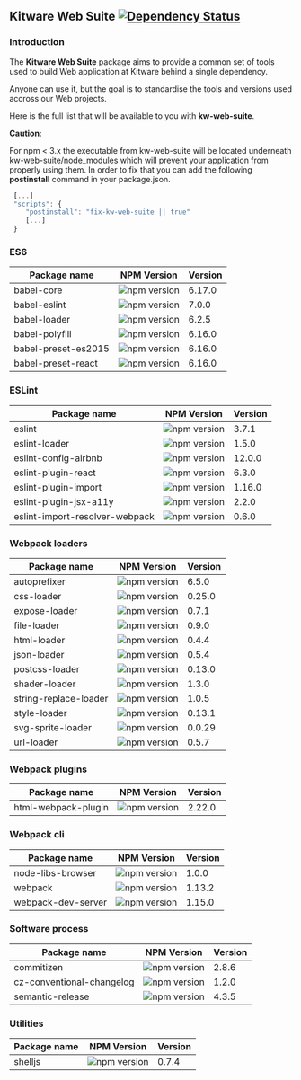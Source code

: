 ## Kitware Web Suite [![Dependency Status](https://img.shields.io/david/kitware/kw-web-suite.svg)](https://david-dm.org/kitware/kw-web-suite)

### Introduction

The **Kitware Web Suite** package aims to provide a common
set of tools used to build Web application at Kitware behind
a single dependency.

Anyone can use it, but the goal is to standardise
the tools and versions used accross our Web projects.

Here is the full list that will be available to you with **kw-web-suite**.

**Caution**:

For npm < 3.x the executable from kw-web-suite will be located underneath kw-web-suite/node_modules
which will prevent your application from properly using them. In order to fix that you can
add the following **postinstall** command in your package.json.

```js
 [...]
 "scripts": {
    "postinstall": "fix-kw-web-suite || true"
    [...]
 }
```

### ES6

Package name        | NPM Version                                                      | Version
------------------- | ---------------------------------------------------------------- | ---------
babel-core          | ![npm version](https://badge.fury.io/js/babel-core.svg)          | 6.17.0
babel-eslint        | ![npm version](https://badge.fury.io/js/babel-eslint.svg)        | 7.0.0
babel-loader        | ![npm version](https://badge.fury.io/js/babel-loader.svg)        | 6.2.5
babel-polyfill      | ![npm version](https://badge.fury.io/js/babel-polyfill.svg)      | 6.16.0
babel-preset-es2015 | ![npm version](https://badge.fury.io/js/babel-preset-es2015.svg) | 6.16.0
babel-preset-react  | ![npm version](https://badge.fury.io/js/babel-preset-react.svg)  | 6.16.0

### ESLint

Package name                   | NPM Version                                                                | Version
------------------------------ | -------------------------------------------------------------------------- | --------
eslint                         | ![npm version](https://badge.fury.io/js/eslint.svg)                        | 3.7.1
eslint-loader                  | ![npm version](https://badge.fury.io/js/eslint-loader.svg)                 | 1.5.0
eslint-config-airbnb           | ![npm version](https://badge.fury.io/js/eslint-config-airbnb.svg)          | 12.0.0
eslint-plugin-react            | ![npm version](https://badge.fury.io/js/eslint-plugin-react.svg)           | 6.3.0
eslint-plugin-import           | ![npm version](https://badge.fury.io/js/eslint-plugin-import.svg)          | 1.16.0
eslint-plugin-jsx-a11y         | ![npm version](https://badge.fury.io/js/eslint-plugin-jsx-a11y.svg)        | 2.2.0
eslint-import-resolver-webpack | ![npm version](https://badge.fury.io/js/eslint-import-resolver-webpack.svg)| 0.6.0

### Webpack loaders

Package name         | NPM Version                                                       | Version
-------------------- | ----------------------------------------------------------------- | --------
autoprefixer         | ![npm version](https://badge.fury.io/js/autoprefixer.svg)         | 6.5.0
css-loader           | ![npm version](https://badge.fury.io/js/css-loader.svg)           | 0.25.0
expose-loader        | ![npm version](https://badge.fury.io/js/expose-loader.svg)        | 0.7.1
file-loader          | ![npm version](https://badge.fury.io/js/file-loader.svg)          | 0.9.0
html-loader          | ![npm version](https://badge.fury.io/js/html-loader.svg)          | 0.4.4
json-loader          | ![npm version](https://badge.fury.io/js/json-loader.svg)          | 0.5.4
postcss-loader       | ![npm version](https://badge.fury.io/js/postcss-loader.svg)       | 0.13.0
shader-loader        | ![npm version](https://badge.fury.io/js/shader-loader.svg)        | 1.3.0
string-replace-loader| ![npm version](https://badge.fury.io/js/string-replace-loader.svg)| 1.0.5
style-loader         | ![npm version](https://badge.fury.io/js/style-loader.svg)         | 0.13.1
svg-sprite-loader    | ![npm version](https://badge.fury.io/js/svg-sprite-loader.svg)    | 0.0.29
url-loader           | ![npm version](https://badge.fury.io/js/url-loader.svg)           | 0.5.7

### Webpack plugins

Package name        | NPM Version                                                      | Version
------------------- | ---------------------------------------------------------------- | --------
html-webpack-plugin | ![npm version](https://badge.fury.io/js/html-webpack-plugin.svg) | 2.22.0

### Webpack cli

Package name        | NPM Version                                                     | Version
------------------- | --------------------------------------------------------------- | --------
node-libs-browser   | ![npm version](https://badge.fury.io/js/node-libs-browser.svg)  | 1.0.0
webpack             | ![npm version](https://badge.fury.io/js/webpack.svg)            | 1.13.2
webpack-dev-server  | ![npm version](https://badge.fury.io/js/webpack-dev-server.svg) | 1.15.0

### Software process

Package name              | NPM Version                                                            | Version
------------------------- | ---------------------------------------------------------------------- | --------
commitizen                | ![npm version](https://badge.fury.io/js/commitizen.svg)                | 2.8.6
cz-conventional-changelog | ![npm version](https://badge.fury.io/js/cz-conventional-changelog.svg) | 1.2.0
semantic-release          | ![npm version](https://badge.fury.io/js/semantic-release.svg)          | 4.3.5


### Utilities

Package name  | NPM Version                                          | Version
------------- | ---------------------------------------------------- | --------
shelljs       | ![npm version](https://badge.fury.io/js/shelljs.svg) | 0.7.4
